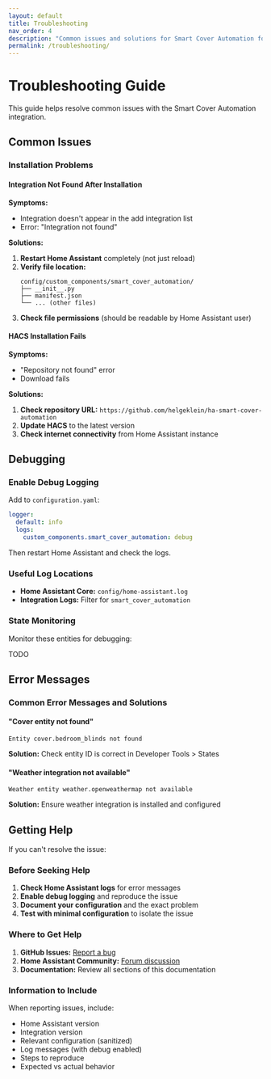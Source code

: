 ```yaml
---
layout: default
title: Troubleshooting
nav_order: 4
description: "Common issues and solutions for Smart Cover Automation for Home Assistant."
permalink: /troubleshooting/
---
```


# Troubleshooting Guide

This guide helps resolve common issues with the Smart Cover Automation integration.

## Common Issues

### Installation Problems

#### Integration Not Found After Installation

**Symptoms:**

- Integration doesn't appear in the add integration list
- Error: "Integration not found"

**Solutions:**

1. **Restart Home Assistant** completely (not just reload)
2. **Verify file location:**
   ```
   config/custom_components/smart_cover_automation/
   ├── __init__.py
   ├── manifest.json
   └── ... (other files)
   ```
3. **Check file permissions** (should be readable by Home Assistant user)

#### HACS Installation Fails

**Symptoms:**

- "Repository not found" error
- Download fails

**Solutions:**

1. **Check repository URL:** `https://github.com/helgeklein/ha-smart-cover-automation`
2. **Update HACS** to the latest version
3. **Check internet connectivity** from Home Assistant instance

## Debugging

### Enable Debug Logging

Add to `configuration.yaml`:

```yaml
logger:
  default: info
  logs:
    custom_components.smart_cover_automation: debug
```

Then restart Home Assistant and check the logs.

### Useful Log Locations

- **Home Assistant Core:** `config/home-assistant.log`
- **Integration Logs:** Filter for `smart_cover_automation`

### State Monitoring

Monitor these entities for debugging:

TODO

## Error Messages

### Common Error Messages and Solutions

#### "Cover entity not found"
```
Entity cover.bedroom_blinds not found
```
**Solution:** Check entity ID is correct in Developer Tools > States

#### "Weather integration not available"
```
Weather entity weather.openweathermap not available
```
**Solution:** Ensure weather integration is installed and configured

## Getting Help

If you can't resolve the issue:

### Before Seeking Help

1. **Check Home Assistant logs** for error messages
2. **Enable debug logging** and reproduce the issue
3. **Document your configuration** and the exact problem
4. **Test with minimal configuration** to isolate the issue

### Where to Get Help

1. **GitHub Issues:** [Report a bug](https://github.com/helgeklein/ha-smart-cover-automation/issues)
2. **Home Assistant Community:** [Forum discussion](https://community.home-assistant.io/)
3. **Documentation:** Review all sections of this documentation

### Information to Include

When reporting issues, include:

- Home Assistant version
- Integration version
- Relevant configuration (sanitized)
- Log messages (with debug enabled)
- Steps to reproduce
- Expected vs actual behavior

